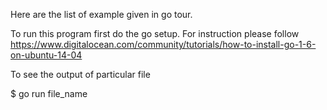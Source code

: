 Here are the list of example given in go tour.

 To run this program first do the go setup. For instruction please follow https://www.digitalocean.com/community/tutorials/how-to-install-go-1-6-on-ubuntu-14-04

To see the output of particular file

$ go run file_name
